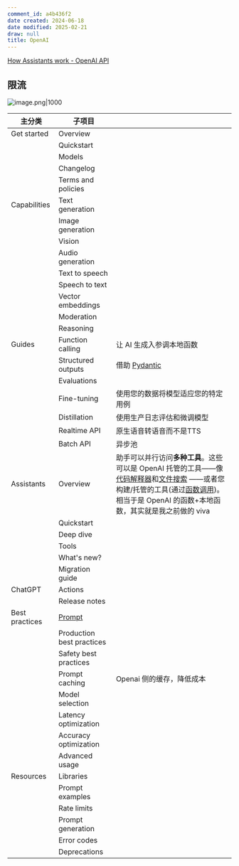 ```yaml
---
comment_id: a4b436f2
date created: 2024-06-18
date modified: 2025-02-21
draw: null
title: OpenAI
---
```

<!-- more -->

[How Assistants work - OpenAI API](https://platform.openai.com/docs/assistants/how-it-works)

## 限流

![image.png|1000](https://imagehosting4picgo.oss-cn-beijing.aliyuncs.com/imagehosting/fix-dir%2Fpicgo%2Fpicgo-clipboard-images%2F2024%2F10%2F27%2F04-27-30-a4b9a2b46b404be9adbfdd83d2876a2f-202410270427685-ad1693.png)

| 主分类            | 子项目                       |                                                                                                                                                                                                                                                                                                                                   |
| -------------- | ------------------------- | --------------------------------------------------------------------------------------------------------------------------------------------------------------------------------------------------------------------------------------------------------------------------------------------------------------------------------- |
| Get started    | Overview                  |                                                                                                                                                                                                                                                                                                                                   |
|                | Quickstart                |                                                                                                                                                                                                                                                                                                                                   |
|                | Models                    |                                                                                                                                                                                                                                                                                                                                   |
|                | Changelog                 |                                                                                                                                                                                                                                                                                                                                   |
|                | Terms and policies        |                                                                                                                                                                                                                                                                                                                                   |
| Capabilities   | Text generation           |                                                                                                                                                                                                                                                                                                                                   |
|                | Image generation          |                                                                                                                                                                                                                                                                                                                                   |
|                | Vision                    |                                                                                                                                                                                                                                                                                                                                   |
|                | Audio generation          |                                                                                                                                                                                                                                                                                                                                   |
|                | Text to speech            |                                                                                                                                                                                                                                                                                                                                   |
|                | Speech to text            |                                                                                                                                                                                                                                                                                                                                   |
|                | Vector embeddings         |                                                                                                                                                                                                                                                                                                                                   |
|                | Moderation                |                                                                                                                                                                                                                                                                                                                                   |
|                | Reasoning                 |                                                                                                                                                                                                                                                                                                                                   |
| Guides         | Function calling          | 让 AI 生成入参调本地函数                                                                                                                                                                                                                                                                                                                    |
|                | Structured outputs        | 借助 [Pydantic](Pydantic.md)                                                                                                                                                                                                                                                                                                                   |
|                | Evaluations               |                                                                                                                                                                                                                                                                                                                                   |
|                | Fine-tuning               | 使用您的数据将模型适应您的特定用例                                                                                                                                                                                                                                                                                                                 |
|                | Distillation              | 使用生产日志评估和微调模型                                                                                                                                                                                                                                                                                                                     |
|                | Realtime API              | 原生语音转语音而不是TTS                                                                                                                                                                                                                                                                                                                     |
|                | Batch API                 | 异步池                                                                                                                                                                                                                                                                                                                               |
| Assistants     | Overview                  | 助手可以并行访问**多种工具**。这些可以是 OpenAI 托管的工具——像[代码解释器](https://platform.openai.com/docs/assistants/tools/code-interpreter)和[文件搜索](https://platform.openai.com/docs/assistants/tools/file-search) ——或者您构建/托管的工具(通过[函数调用](https://platform.openai.com/docs/assistants/tools/function-calling))。相当于是 OpenAI 的函数+本地函数，其实就是我之前做的 viva |
|                | Quickstart                |                                                                                                                                                                                                                                                                                                                                   |
|                | Deep dive                 |                                                                                                                                                                                                                                                                                                                                   |
|                | Tools                     |                                                                                                                                                                                                                                                                                                                                   |
|                | What's new?               |                                                                                                                                                                                                                                                                                                                                   |
|                | Migration guide           |                                                                                                                                                                                                                                                                                                                                   |
| ChatGPT        | Actions                   |                                                                                                                                                                                                                                                                                                                                   |
|                | Release notes             |                                                                                                                                                                                                                                                                                                                                   |
| Best practices | [Prompt](Prompt.md)                 |                                                                                                                                                                                                                                                                                                                                   |
|                | Production best practices |                                                                                                                                                                                                                                                                                                                                   |
|                | Safety best practices     |                                                                                                                                                                                                                                                                                                                                   |
|                | Prompt caching            | Openai 侧的缓存，降低成本                                                                                                                                                                                                                                                                                                                  |
|                | Model selection           |                                                                                                                                                                                                                                                                                                                                   |
|                | Latency optimization      |                                                                                                                                                                                                                                                                                                                                   |
|                | Accuracy optimization     |                                                                                                                                                                                                                                                                                                                                   |
|                | Advanced usage            |                                                                                                                                                                                                                                                                                                                                   |
| Resources      | Libraries                 |                                                                                                                                                                                                                                                                                                                                   |
|                | Prompt examples           |                                                                                                                                                                                                                                                                                                                                   |
|                | Rate limits               |                                                                                                                                                                                                                                                                                                                                   |
|                | Prompt generation         |                                                                                                                                                                                                                                                                                                                                   |
|                | Error codes               |                                                                                                                                                                                                                                                                                                                                   |
|                | Deprecations              |                                                                                                                                                                                                                                                                                                                                   |
